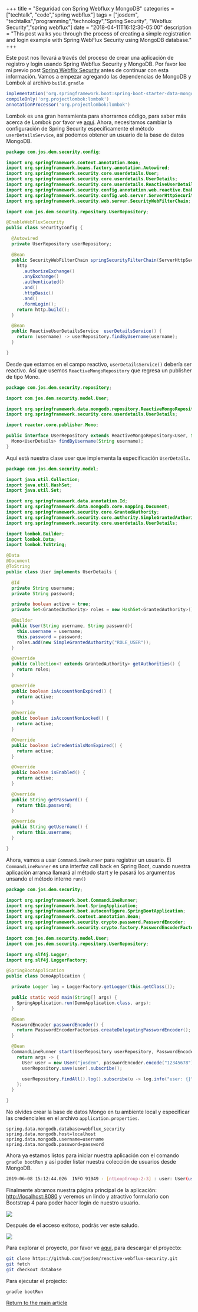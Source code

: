+++
title =  "Seguridad con Spring Webflux y MongoDB"
categories = ["techtalk", "code","spring webflux"]
tags = ["josdem", "techtalks","programming","technology","Spring Security", "Webflux Security","spring webflux"]
date = "2018-04-11T16:12:30-05:00"
description = "This post walks you through the process of creating a simple registration and login example with Spring WebFlux Security using MongoDB database."
+++

Este post nos llevará a través del proceso de crear una aplicación de registro y login usando Spring Webflux Security y MongoDB. Por favor lee mi previo post [Spring Webflix Security](/techtalk/spring/spring_webflux_security_es) antes de continuar con esta información. Vamos a empezar agregando las dependencias de MongoDB y Lombok al archivo `build.gradle`

```groovy
implementation('org.springframework.boot:spring-boot-starter-data-mongodb-reactive')
compileOnly('org.projectlombok:lombok')
annotationProcessor('org.projectlombok:lombok')
```

Lombok es una gran herramienta para ahorrarnos código, para saber más acerca de Lombok por favor ve [aquí](https://projectlombok.org/). Ahora, necesitamos cambiar la configuración de Spring Security específicamente el método `userDetailsService`, así podemos obtener un usuario de la base de datos MongoDB.

```java
package com.jos.dem.security.config;

import org.springframework.context.annotation.Bean;
import org.springframework.beans.factory.annotation.Autowired;
import org.springframework.security.core.userdetails.User;
import org.springframework.security.core.userdetails.UserDetails;
import org.springframework.security.core.userdetails.ReactiveUserDetailsService;
import org.springframework.security.config.annotation.web.reactive.EnableWebFluxSecurity;
import org.springframework.security.config.web.server.ServerHttpSecurity;
import org.springframework.security.web.server.SecurityWebFilterChain;

import com.jos.dem.security.repository.UserRepository;

@EnableWebFluxSecurity
public class SecurityConfig {

  @Autowired
  private UserRepository userRepository;

  @Bean
  public SecurityWebFilterChain springSecurityFilterChain(ServerHttpSecurity http) {
    http
      .authorizeExchange()
      .anyExchange()
      .authenticated()
      .and()
      .httpBasic()
      .and()
      .formLogin();
    return http.build();
  }

  @Bean
  public ReactiveUserDetailsService  userDetailsService() {
    return (username) -> userRepository.findByUsername(username);
  }

}
```

Desde que estamos en el campo reactivo, `userDetailsService()` debería ser reactivo. Así que usemos `ReactiveMongoRepository` que regresa un publisher de tipo Mono.

```java
package com.jos.dem.security.repository;

import com.jos.dem.security.model.User;

import org.springframework.data.mongodb.repository.ReactiveMongoRepository;
import org.springframework.security.core.userdetails.UserDetails;

import reactor.core.publisher.Mono;

public interface UserRepository extends ReactiveMongoRepository<User, String> {
  Mono<UserDetails> findByUsername(String username);
}
```

Aquí está nuestra clase user que implementa la especificación `UserDetails`.

```java
package com.jos.dem.security.model;

import java.util.Collection;
import java.util.HashSet;
import java.util.Set;

import org.springframework.data.annotation.Id;
import org.springframework.data.mongodb.core.mapping.Document;
import org.springframework.security.core.GrantedAuthority;
import org.springframework.security.core.authority.SimpleGrantedAuthority;
import org.springframework.security.core.userdetails.UserDetails;

import lombok.Builder;
import lombok.Data;
import lombok.ToString;

@Data
@Document
@ToString
public class User implements UserDetails {

  @Id
  private String username;
  private String password;

  private boolean active = true;
  private Set<GrantedAuthority> roles = new HashSet<GrantedAuthority>();

  @Builder
  public User(String username, String password){
    this.username = username;
    this.password = password;
    roles.add(new SimpleGrantedAuthority("ROLE_USER"));
  }

  @Override
  public Collection<? extends GrantedAuthority> getAuthorities() {
    return roles;
  }

  @Override
  public boolean isAccountNonExpired() {
    return active;
  }

  @Override
  public boolean isAccountNonLocked() {
    return active;
  }

  @Override
  public boolean isCredentialsNonExpired() {
    return active;
  }

  @Override
  public boolean isEnabled() {
    return active;
  }

  @Override
  public String getPassword() {
    return this.password;
  }

  @Override
  public String getUsername() {
    return this.username;
  }

}
```

Ahora, vamos a usar `CommandLineRunner` para registrar un usuario. El `CommandLineRunner` es una interfaz call back en Spring Boot, cuando nuestra aplicación arranca llamará al método start y le pasará los argumentos unsando el método interno `run()`

```java
package com.jos.dem.security;

import org.springframework.boot.CommandLineRunner;
import org.springframework.boot.SpringApplication;
import org.springframework.boot.autoconfigure.SpringBootApplication;
import org.springframework.context.annotation.Bean;
import org.springframework.security.crypto.password.PasswordEncoder;
import org.springframework.security.crypto.factory.PasswordEncoderFactories;

import com.jos.dem.security.model.User;
import com.jos.dem.security.repository.UserRepository;

import org.slf4j.Logger;
import org.slf4j.LoggerFactory;

@SpringBootApplication
public class DemoApplication {

  private Logger log = LoggerFactory.getLogger(this.getClass());

  public static void main(String[] args) {
    SpringApplication.run(DemoApplication.class, args);
  }

  @Bean
  PasswordEncoder passwordEncoder() {
    return PasswordEncoderFactories.createDelegatingPasswordEncoder();
  }

  @Bean
  CommandLineRunner start(UserRepository userRepository, PasswordEncoder passwordEncoder){
    return args -> {
      User user = new User("josdem", passwordEncoder.encode("12345678"));
      userRepository.save(user).subscribe();

      userRepository.findAll().log().subscribe(u -> log.info("user: {}", u));
    };
  }

}
```

No olvides crear la base de datos Mongo en tu ambiente local y especificar las credenciales en el archivo `application.properties`.

```properties
spring.data.mongodb.database=webflux_security
spring.data.mongodb.host=localhost
spring.data.mongodb.username=username
spring.data.mongodb.password=password
```

Ahora ya estamos listos para iniciar nuestra aplicación con el comando `gradle bootRun` y así poder listar nuestra colección de usuarios desde MongoDB.

```bash
2019-06-08 15:12:44.026  INFO 91949 - [ntLoopGroup-2-3] : user: User(username=josdem, password={bcrypt}$2a$10$Fyo6YP2SRe5MhOeQPD67KOoCIosizAsqcz98FZLvW0O2GFz10ag0a, active=true, roles=[ROLE_USER])
```

Finalmente abramos nuestra página principal de la aplicación: [http://localhost:8080](http://localhost:8080) y veremos un lindo y atractivo formulario con Bootstrap 4 para poder hacer login de nuestro usuario.

<img src="/img/techtalks/spring/login_form.png">

Después de el acceso exitoso, podrás ver este saludo.

<img src="/img/techtalks/spring/form_greeting.png">


Para explorar el proyecto, por favor ve [aquí](https://github.com/josdem/reactive-webflux-security), para descargar el proyecto:

```bash
git clone https://github.com/josdem/reactive-webflux-security.git
git fetch
git checkout database
```

Para ejecutar el projecto:

```bash
gradle bootRun
```


[Return to the main article](/techtalk/spring#Spring_Boot_Reactive_es)
